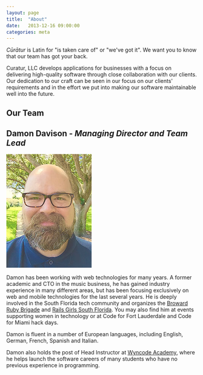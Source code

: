 ```yaml
---
layout: page
title:  "About"
date:   2013-12-16 09:00:00
categories: meta
---
```


*Cūrātur* is Latin for "is taken care of" or "we've got it". We want you to
know that our team has got your back.

Curatur, LLC develops applications for businesses with a focus on delivering
high-quality software through close collaboration with our clients. Our
dedication to our craft can be seen in our focus on our clients' requirements
and in the effort we put into making our software maintainable well into the
future.

## Our Team

<h2 id="damon">
  Damon Davison - <em>Managing Director and Team Lead</em>
  <div class="social-media">
    <a href="https://www.linkedin.com/in/damondavison"><i class="fa fa-linkedin-square"></i></a>
    <a href="https://twitter.com/intent/follow?original_referer=http%3A%2F%2Fcuratur.com%2F&region=follow_link&screen_name=wynmaestro&tw_p=followbutton&variant=2.0"><i class="fa fa-twitter-square"></i></a>
  </div>
</h2>

<div class="profile-photo">
  <img src="/images/damon.jpg" alt="Damon portrait" />
</div>

Damon has been working with web technologies for many years. A former academic
and CTO in the music business, he has gained industry experience in many
different areas, but has been focusing exclusively on web and mobile
technologies for the last several years. He is deeply involved in the South
Florida tech community and organizes the [Broward Ruby
Brigade](http://meetup.broward-rb.org) and [Rails Girls South
Florida](http://meetup.railsgirls-sfl.org). You may also find him at events
supporting women in technology or at Code for Fort Lauderdale and Code for
Miami hack days.

Damon is fluent in a number of European languages, including English, German,
French, Spanish and Italian. 

Damon also holds the post of Head Instructor at [Wyncode
Academy](http://wyncode.co), where he helps launch the software careers of many
students who have no previous experience in programming.

